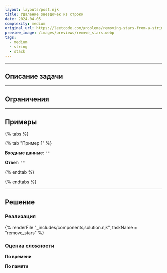 ```yaml
---
layout: layouts/post.njk
title: Удаление звездочек из строки
date: 2024-04-05
complexity: medium
original_url: https://leetcode.com/problems/removing-stars-from-a-string/
preview_image: /images/previews/remove_stars.webp
tags:
  - medium
  - string
  - stack
---
```

---

## Описание задачи

---

## Ограничения

---

## Примеры

{% tabs %}

{% tab "Пример 1" %}

**Входные данные**: `""`

**Ответ**: `""`

{% endtab %}


{% endtabs %}

---

## Решение


### Реализация

{% renderFile "_includes/components/solution.njk", taskName = "remove_stars" %}

### Оценка сложности

**По времени**


**По памяти**


